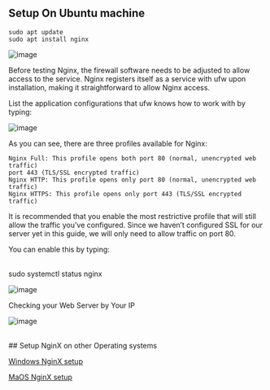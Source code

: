 ## Setup On Ubuntu machine  

    sudo apt update
    sudo apt install nginx


![image](https://user-images.githubusercontent.com/46167070/117722546-7befc080-b1e1-11eb-8968-7781108c0f28.png)

Before testing Nginx, the firewall software needs to be adjusted to allow access to the service. Nginx registers itself as a service with ufw upon installation, making it straightforward to allow Nginx access.

List the application configurations that ufw knows how to work with by typing:


![image](https://user-images.githubusercontent.com/46167070/117723121-47c8cf80-b1e2-11eb-81de-94a5a61a645e.png)


As you can see, there are three profiles available for Nginx:

    Nginx Full: This profile opens both port 80 (normal, unencrypted web traffic) 
    port 443 (TLS/SSL encrypted traffic)
    Nginx HTTP: This profile opens only port 80 (normal, unencrypted web traffic)
    Nginx HTTPS: This profile opens only port 443 (TLS/SSL encrypted traffic)

It is recommended that you enable the most restrictive profile that will still allow the traffic you’ve configured. Since we haven’t configured SSL for our server yet in this guide, we will only need to allow traffic on port 80.

You can enable this by typing:




<br>
sudo systemctl status nginx <br>

![image](https://user-images.githubusercontent.com/46167070/117807173-8c448180-b25b-11eb-835c-46c6f339d6d2.png)




Checking your Web Server by Your IP 

![image](https://user-images.githubusercontent.com/46167070/117807055-6a4aff00-b25b-11eb-93a3-cfe2baa961bf.png)

<br> 
## Setup NginX on other  Operating systems  <br>

[Windows NginX setup](https://www.maketecheasier.com/install-nginx-server-windows/) 

[MaOS NginX setup](https://sylvaindurand.org/setting-up-a-nginx-web-server-on-macos/)


